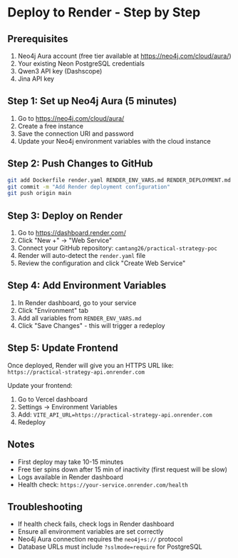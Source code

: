 # Deploy to Render - Step by Step

## Prerequisites
1. Neo4j Aura account (free tier available at https://neo4j.com/cloud/aura/)
2. Your existing Neon PostgreSQL credentials
3. Qwen3 API key (Dashscope)
4. Jina API key

## Step 1: Set up Neo4j Aura (5 minutes)
1. Go to https://neo4j.com/cloud/aura/
2. Create a free instance
3. Save the connection URI and password
4. Update your Neo4j environment variables with the cloud instance

## Step 2: Push Changes to GitHub
```bash
git add Dockerfile render.yaml RENDER_ENV_VARS.md RENDER_DEPLOYMENT.md agent/api.py
git commit -m "Add Render deployment configuration"
git push origin main
```

## Step 3: Deploy on Render
1. Go to https://dashboard.render.com/
2. Click "New +" → "Web Service"
3. Connect your GitHub repository: `camtang26/practical-strategy-poc`
4. Render will auto-detect the `render.yaml` file
5. Review the configuration and click "Create Web Service"

## Step 4: Add Environment Variables
1. In Render dashboard, go to your service
2. Click "Environment" tab
3. Add all variables from `RENDER_ENV_VARS.md`
4. Click "Save Changes" - this will trigger a redeploy

## Step 5: Update Frontend
Once deployed, Render will give you an HTTPS URL like:
`https://practical-strategy-api.onrender.com`

Update your frontend:
1. Go to Vercel dashboard
2. Settings → Environment Variables
3. Add: `VITE_API_URL=https://practical-strategy-api.onrender.com`
4. Redeploy

## Notes
- First deploy may take 10-15 minutes
- Free tier spins down after 15 min of inactivity (first request will be slow)
- Logs available in Render dashboard
- Health check: `https://your-service.onrender.com/health`

## Troubleshooting
- If health check fails, check logs in Render dashboard
- Ensure all environment variables are set correctly
- Neo4j Aura connection requires the `neo4j+s://` protocol
- Database URLs must include `?sslmode=require` for PostgreSQL